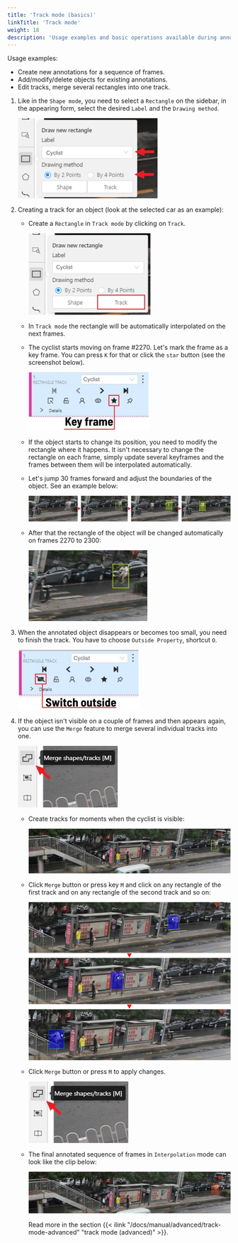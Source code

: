 ```yaml
---
title: 'Track mode (basics)'
linkTitle: 'Track mode'
weight: 18
description: 'Usage examples and basic operations available during annotation in track mode.'
---
```

Usage examples:

- Create new annotations for a sequence of frames.
- Add/modify/delete objects for existing annotations.
- Edit tracks, merge several rectangles into one track.

1. Like in the `Shape mode`, you need to select a `Rectangle` on the sidebar,
   in the appearing form, select the desired `Label` and the `Drawing method`.

   ![](/images/image083.jpg)

1. Creating a track for an object (look at the selected car as an example):

   - Create a `Rectangle` in `Track mode` by clicking on `Track`.

     ![](/images/image014.jpg)

   - In `Track mode` the rectangle will be automatically interpolated on the next frames.
   - The cyclist starts moving on frame #2270. Let's mark the frame as a key frame.
     You can press `K` for that or click the `star` button (see the screenshot below).

     ![](/images/image016.jpg)

   - If the object starts to change its position, you need to modify the rectangle where it happens.
     It isn't necessary to change the rectangle on each frame, simply update several keyframes
     and the frames between them will be interpolated automatically.
   - Let's jump 30 frames forward and adjust the boundaries of the object. See an example below:

     ![](/images/image017_detrac.jpg)

   - After that the rectangle of the object will be changed automatically on frames 2270 to 2300:

     ![](/images/gif019_detrac.gif)

1. When the annotated object disappears or becomes too small, you need to
   finish the track. You have to choose `Outside Property`, shortcut `O`.

   ![](/images/image019.jpg)

1. If the object isn't visible on a couple of frames and then appears again,
   you can use the `Merge` feature to merge several individual tracks
   into one.

   ![](/images/image020.jpg)

   - Create tracks for moments when the cyclist is visible:

     ![](/images/gif001_detrac.gif)

   - Click `Merge` button or press key `M` and click on any rectangle of the first track
     and on any rectangle of the second track and so on:

     ![](/images/image162_detrac.jpg)

   - Click `Merge` button or press `M` to apply changes.

     ![](/images/image020.jpg)

   - The final annotated sequence of frames in `Interpolation` mode can
     look like the clip below:

     ![](/images/gif003_detrac.gif)

     Read more in the section {{< ilink "/docs/manual/advanced/track-mode-advanced" "track mode (advanced)" >}}.
